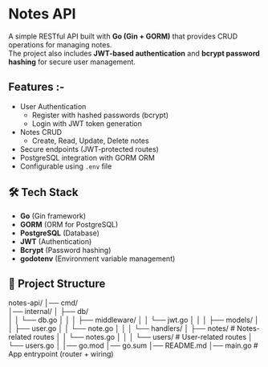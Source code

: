 # Notes API

A simple RESTful API built with **Go (Gin + GORM)** that provides CRUD operations for managing notes.  
The project also includes **JWT-based authentication** and **bcrypt password hashing** for secure user management.

## Features :-
- User Authentication
  - Register with hashed passwords (bcrypt)
  - Login with JWT token generation
- Notes CRUD
  - Create, Read, Update, Delete notes
- Secure endpoints (JWT-protected routes)
- PostgreSQL integration with GORM ORM
- Configurable using `.env` file

## 🛠️ Tech Stack
- **Go** (Gin framework)
- **GORM** (ORM for PostgreSQL)
- **PostgreSQL** (Database)
- **JWT** (Authentication)
- **Bcrypt** (Password hashing)
- **godotenv** (Environment variable management)

## 📂 Project Structure

notes-api/
│── cmd/                     
│── internal/
│   ├── db/                  
│   │   └── db.go
│   │
│   ├── middleware/
│   │   └── jwt.go
│   │
│   ├── models/
│   │   ├── user.go
│   │   └── note.go
│   │
│   └── handlers/
│       ├── notes/           # Notes-related routes
│       │   └── notes.go
│       │
│       └── users/           # User-related routes
│           └── users.go
│
│── go.mod
│── go.sum
│── README.md
│── main.go                  # App entrypoint (router + wiring)
